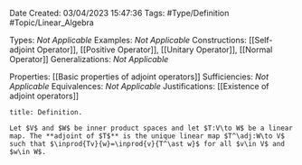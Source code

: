 <div class="topSpace"></div>

Date Created: 03/04/2023 15:47:36
Tags: #Type/Definition #Topic/Linear_Algebra

Types: <i>Not Applicable</i>
Examples: <i>Not Applicable</i>
Constructions: [[Self-adjoint Operator]], [[Positive Operator]], [[Unitary Operator]], [[Normal Operator]]
Generalizations: <i>Not Applicable</i>

Properties: [[Basic properties of adjoint operators]]
Sufficiencies: <i>Not Applicable</i>
Equivalences: <i>Not Applicable</i>
Justifications: [[Existence of adjoint operators]]

``` ad-Definition
title: Definition.

Let $V$ and $W$ be inner product spaces and let $T:V\to W$ be a linear map. The **adjoint of $T$** is the unique linear map $T^\adj:W\to V$ such that $\inprod{Tv}{w}=\inprod{v}{T^\ast w}$ for all $v\in V$ and $w\in W$.

```
